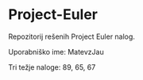 # Project-Euler
Repozitorij rešenih Project Euler nalog.

Uporabniško ime: MatevzJau

Tri težje naloge: 89, 65, 67
